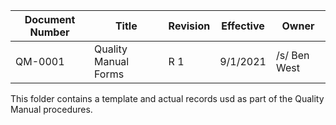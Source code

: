 Document Number|Title|Revision|Effective|Owner
---------------|-------------------------------------|---|----|-----
QM-0001|Quality Manual Forms|R 1|9/1/2021|/s/ Ben West

This folder contains
a template and actual records usd as part of the Quality Manual procedures.

